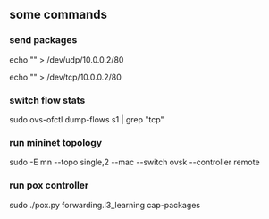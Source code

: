 ## some commands

### send packages
echo "" > /dev/udp/10.0.0.2/80

echo "" > /dev/tcp/10.0.0.2/80

### switch flow stats
sudo ovs-ofctl dump-flows s1 | grep "tcp"

### run mininet topology
sudo -E mn --topo single,2 --mac --switch ovsk --controller remote

### run pox controller
sudo ./pox.py forwarding.l3_learning cap-packages




